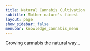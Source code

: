 ```yaml
---
title: Natural Cannabis Cultivation
subtitle: Mother nature's finest
layout: page
show_sidebar: false
menubar: knowledge_cannabis_menu
---
```


Growing cannabis the natural way...